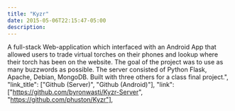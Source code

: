 ```yaml
---
title: "Kyzr"
date: 2015-05-06T22:15:47-05:00
description: 
---
```


A full-stack Web-application which interfaced with an Android App that allowed users to trade virtual torches on their phones and lookup where their torch has been on the website. The goal of the project was to use as many buzzwords as possible. The server consisted of Python Flask, Apache, Debian, MongoDB. Built with three others for a class final project.",
        "link_title": ["Github (Server)", "Github (Android)"],
        "link": ["https://github.com/byronwasti/Kyzr-Server", "https://github.com/phuston/Kyzr"],
